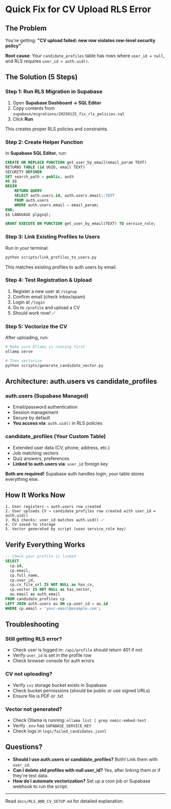 # Quick Fix for CV Upload RLS Error

## The Problem

You're getting: **"CV upload failed: new row violates row-level security policy"**

**Root cause**: Your `candidate_profiles` table has rows where `user_id = null`, and RLS requires `user_id = auth.uid()`.

## The Solution (5 Steps)

### Step 1: Run RLS Migration in Supabase

1. Open **Supabase Dashboard → SQL Editor**
2. Copy contents from `supabase/migrations/20250125_fix_rls_policies.sql`
3. Click **Run**

This creates proper RLS policies and constraints.

### Step 2: Create Helper Function

In **Supabase SQL Editor**, run:

```sql
CREATE OR REPLACE FUNCTION get_user_by_email(email_param TEXT)
RETURNS TABLE (id UUID, email TEXT)
SECURITY DEFINER
SET search_path = public, auth
AS $$
BEGIN
    RETURN QUERY
    SELECT auth.users.id, auth.users.email::TEXT
    FROM auth.users
    WHERE auth.users.email = email_param;
END;
$$ LANGUAGE plpgsql;

GRANT EXECUTE ON FUNCTION get_user_by_email(TEXT) TO service_role;
```

### Step 3: Link Existing Profiles to Users

Run in your terminal:

```bash
python scripts/link_profiles_to_users.py
```

This matches existing profiles to auth users by email.

### Step 4: Test Registration & Upload

1. Register a new user at `/signup`
2. Confirm email (check inbox/spam)
3. Login at `/login`
4. Go to `/profile` and upload a CV
5. Should work now! ✅

### Step 5: Vectorize the CV

After uploading, run:

```bash
# Make sure Ollama is running first
ollama serve

# Then vectorize
python scripts/generate_candidate_vector.py
```

## Architecture: auth.users vs candidate_profiles

### auth.users (Supabase Managed)
- Email/password authentication
- Session management
- Secure by default
- **You access via**: `auth.uid()` in RLS policies

### candidate_profiles (Your Custom Table)
- Extended user data (CV, phone, address, etc.)
- Job matching vectors
- Quiz answers, preferences
- **Linked to auth.users via**: `user_id` foreign key

**Both are required!** Supabase auth handles login, your table stores everything else.

## How It Works Now

```
1. User registers → auth.users row created
2. User uploads CV → candidate_profiles row created with user_id = auth.uid()
3. RLS checks: user_id matches auth.uid() ✅
4. CV saved to storage
5. Vector generated by script (uses service_role key)
```

## Verify Everything Works

```sql
-- Check your profile is linked
SELECT
  cp.id,
  cp.email,
  cp.full_name,
  cp.user_id,
  cp.cv_file_url IS NOT NULL as has_cv,
  cp.vector IS NOT NULL as has_vector,
  au.email as auth_email
FROM candidate_profiles cp
LEFT JOIN auth.users au ON cp.user_id = au.id
WHERE cp.email = 'your-email@example.com';
```

## Troubleshooting

### Still getting RLS error?
- Check user is logged in: `/api/profile` should return 401 if not
- Verify `user_id` is set in the profile row
- Check browser console for auth errors

### CV not uploading?
- Verify `cvs` storage bucket exists in Supabase
- Check bucket permissions (should be public or use signed URLs)
- Ensure file is PDF or .txt

### Vector not generated?
- Check Ollama is running: `ollama list | grep nomic-embed-text`
- Verify `.env` has `SUPABASE_SERVICE_KEY`
- Check logs in `logs/failed_candidates.jsonl`

## Questions?

- **Should I use auth.users or candidate_profiles?** Both! Link them with `user_id`.
- **Can I delete old profiles with null user_id?** Yes, after linking them or if they're test data.
- **How do I automate vectorization?** Set up a cron job or Supabase webhook to run the script.

---

Read `docs/RLS_AND_CV_SETUP.md` for detailed explanation.
